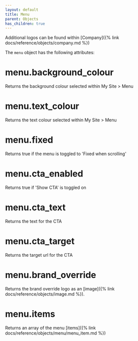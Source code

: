 ```yaml
---
layout: default
title: Menu
parent: Objects
has_children: true
---
```


Additional logos can be found within [Company]({% link docs/reference/objects/company.md %})

The `menu` object has the following attributes:

# menu.background_colour

Returns the background colour selected within My Site > Menu

# menu.text_colour

Returns the text colour selected within My Site > Menu

# menu.fixed

Returns true if the menu is toggled to 'Fixed when scrolling' 

# menu.cta_enabled

Returns true if 'Show CTA' is toggled on

# menu.cta_text

Returns the text for the CTA

# menu.cta_target

Returns the target url for the CTA

# menu.brand_override

Returns the brand override logo as an [image]({% link docs/reference/objects/image.md %}). 

# menu.items

Returns an array of the menu [items]({% link docs/reference/objects/menu/menu_item.md %})

